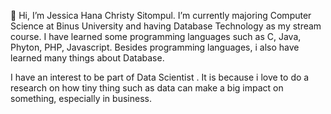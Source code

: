 👋 Hi, I’m Jessica Hana Christy Sitompul. I’m currently majoring Computer Science at Binus University and having Database Technology as my stream course. I have learned some programming languages such as C, Java, Phyton, PHP, Javascript. Besides programming languages, i also have learned many things about Database.

I have an interest to be part of Data Scientist . It is because i love to do a research on how tiny thing such as data can make a big impact on something, especially in business.
